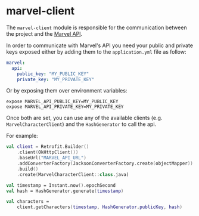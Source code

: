 # marvel-client

The `marvel-client` module is responsible for the communication between the
project and the [Marvel API](https://developer.marvel.com/docs).

In order to communicate with Marvel's API you need your public and private keys
exposed either by adding them to the `application.yml` file as follow:

```yml
marvel:
  api:
    public_key: "MY_PUBLIC_KEY"
    private_key: "MY_PRIVATE_KEY"
```

Or by exposing them over environment variables:
```shell
expose MARVEL_API_PUBLIC_KEY=MY_PUBLIC_KEY
expose MARVEL_API_PRIVATE_KEY=MY_PRIVATE_KEY
```

Once both are set, you can use any of the available clients
(e.g. `MarvelCharacterClient`) and the `HashGenerator` to call the api.

For example:

```kotlin
val client = Retrofit.Builder()
    .client(OkHttpClient())
    .baseUrl("MARVEL_API_URL")
    .addConverterFactory(JacksonConverterFactory.create(objectMapper))
    .build()
    .create(MarvelCharacterClient::class.java)

val timestamp = Instant.now().epochSecond
val hash = HashGenerator.generate(timestamp)

val characters =
    client.getCharacters(timestamp, HashGenerator.publicKey, hash)
```

